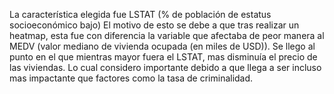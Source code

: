 La característica elegida fue LSTAT (% de población de estatus socioeconómico bajo)
El motivo de esto se debe a que tras realizar un heatmap, esta fue con diferencia la variable que afectaba de peor manera al MEDV (valor mediano de vivienda ocupada (en miles de USD)).
Se llego al punto en el que mientras mayor fuera el LSTAT, mas disminuía el precio de las viviendas. Lo cual considero importante debido a que llega a ser incluso mas impactante que factores como la tasa de criminalidad.
